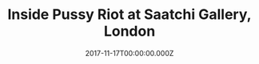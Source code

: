 ---
campaign-uuid: "c-e046f2ce-9f7b-4490-b98c-6e6a09d1ff77"
type: "Event"
category: "Entertainment"
date: "2017-11-17T00:00:00.000Z"
end-date: "2017-12-24T00:00:00.000Z"
disable-form: false
is_promoted: false
has_entry_page: false
title: "Inside Pussy Riot at Saatchi Gallery, London"
competition-description: "Here's the true story of what happens to a modern day, post-punk\
  \ feminist art collective group when they stick two fingers up at the Russian system\
  \ and suffer the brutal consequences. Olivier nominated theatre company Les Enfants\
  \ Terribles collaborate with Pussy Riot founder Nadya Tolokonnikova to put you at\
  \ the forefront of an immersive experience that makes you question what price you're\
  \ prepared to pay to stand up for what you believe in.</p> <p>To mark the 100th\
  \ anniversary of the Russian Revolution, coinciding with the Saatchi Gallery's Art\
  \ Riot exhibition, Inside Pussy Riot tells a story that needs to be experienced\
  \ to be understood.</p> <p>Pull on the balaclava, stand in the dock and live the\
  \ realities of imprisonment.</p> <p>Would you sacrifice everything for the sake\
  \ of a punk prayer for a liberal world. Join the revolution. We are all Pussy Riot.\n"
banner-img: "seeticketsinsidepussyriot-main_image.jpg"
logo-left-href: "https://www.seetickets.com/tour/inside-pussy-riot"
logo-left-image: "seetickets-logo.png"
logo-left-title: "See Tickets"
has-winner: false
country-restrictions:
- "GB"
---